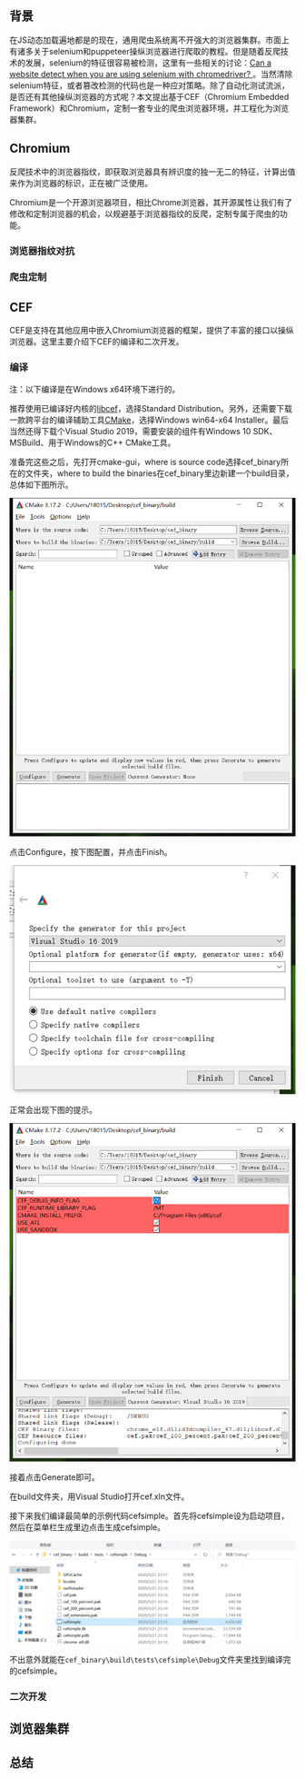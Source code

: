 ## 背景

在JS动态加载遍地都是的现在，通用爬虫系统离不开强大的浏览器集群。市面上有诸多关于selenium和puppeteer操纵浏览器进行爬取的教程。但是随着反爬技术的发展，selenium的特征很容易被检测，这里有一些相关的讨论：[Can a website detect when you are using selenium with chromedriver?
](https://stackoverflow.com/questions/33225947/can-a-website-detect-when-you-are-using-selenium-with-chromedriver)。当然清除selenium特征，或者篡改检测的代码也是一种应对策略。除了自动化测试流派，是否还有其他操纵浏览器的方式呢？本文提出基于CEF（Chromium Embedded Framework）和Chromium，定制一套专业的爬虫浏览器环境，并工程化为浏览器集群。

## Chromium

反爬技术中的浏览器指纹，即获取浏览器具有辨识度的独一无二的特征，计算出值来作为浏览器的标识，正在被广泛使用。

Chromium是一个开源浏览器项目，相比Chrome浏览器，其开源属性让我们有了修改和定制浏览器的机会，以规避基于浏览器指纹的反爬，定制专属于爬虫的功能。

### 浏览器指纹对抗

### 爬虫定制

## CEF

CEF是支持在其他应用中嵌入Chromium浏览器的框架，提供了丰富的接口以操纵浏览器。这里主要介绍下CEF的编译和二次开发。

### 编译
注：以下编译是在Windows x64环境下进行的。

推荐使用已编译好内核的[libcef](http://opensource.spotify.com/cefbuilds/index.html#windows64_builds)，选择Standard Distribution。另外，还需要下载一款跨平台的编译辅助工具[CMake](https://cmake.org/download/)，选择Windows win64-x64 Installer。最后当然还得下载个Visual Studio 2019，需要安装的组件有Windows 10 SDK、MSBuild、用于Windows的C++ CMake工具。

准备完这些之后，先打开cmake-gui，where is source code选择cef_binary所在的文件夹，where to build the binaries在cef_binary里边新建一个build目录，总体如下图所示。

![](../assets/images/20200512/0.png)

点击Configure，按下图配置，并点击Finish。

![](../assets/images/20200512/1.png)

正常会出现下图的提示。

![](../assets/images/20200512/2.png)

接着点击Generate即可。

在build文件夹，用Visual Studio打开cef.xln文件。

接下来我们编译最简单的示例代码cefsimple。首先将cefsimple设为启动项目，然后在菜单栏生成里边点击生成cefsimple。

![](../assets/images/20200512/3.png)

不出意外就能在`cef_binary\build\tests\cefsimple\Debug`文件夹里找到编译完的cefsimple。

### 二次开发

## 浏览器集群

## 总结
